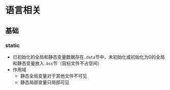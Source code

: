 # 语言相关

## 基础

### static

- 已初始化的全局和静态变量数据存在`.data`节中，未初始化或初始化为0的全局和静态变量放入`.bss`节（目标文件不占空间）
- 作用域
  - 静态全局变量对于其他文件不可见
  - 静态局部变量只局部可见

